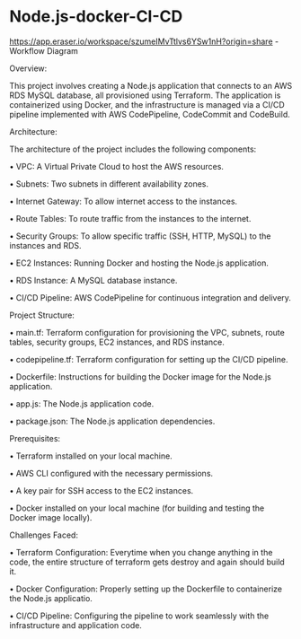 # Node.js-docker-CI-CD

https://app.eraser.io/workspace/szumeIMvTtlvs6YSw1nH?origin=share - Workflow Diagram 

Overview:

This project involves creating a Node.js application that connects to an AWS RDS MySQL database, all provisioned using Terraform. The application is containerized using Docker, and the infrastructure is managed via a CI/CD pipeline implemented with AWS CodePipeline, CodeCommit and CodeBuild.

Architecture:

The architecture of the project includes the following components:

•	VPC: A Virtual Private Cloud to host the AWS resources.

•	Subnets: Two subnets in different availability zones.

•	Internet Gateway: To allow internet access to the instances.

•	Route Tables: To route traffic from the instances to the internet.

•	Security Groups: To allow specific traffic (SSH, HTTP, MySQL) to the instances and RDS.

•	EC2 Instances: Running Docker and hosting the Node.js application.

•	RDS Instance: A MySQL database instance.

•	CI/CD Pipeline: AWS CodePipeline for continuous integration and delivery.

Project Structure:

•	main.tf: Terraform configuration for provisioning the VPC, subnets, route tables, security groups, EC2 instances, and RDS instance.

•	codepipeline.tf: Terraform configuration for setting up the CI/CD pipeline.

•	Dockerfile: Instructions for building the Docker image for the Node.js application.

•	app.js: The Node.js application code.

•	package.json: The Node.js application dependencies.

Prerequisites:

•	Terraform installed on your local machine.

•	AWS CLI configured with the necessary permissions.

•	A key pair for SSH access to the EC2 instances.

•	Docker installed on your local machine (for building and testing the Docker image locally).

Challenges Faced:

•	Terraform Configuration: Everytime when you change anything in the code, the entire structure of terraform gets destroy and again should build it.

•	Docker Configuration: Properly setting up the Dockerfile to containerize the Node.js applicatio.

•	CI/CD Pipeline: Configuring the pipeline to work seamlessly with the infrastructure and application code.

